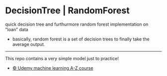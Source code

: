 # DecisionTree | RandomForest
quick decision tree and furthurmore random forest implementation on "loan" data
* basically, random forest is a set of decision trees to finally take the average output.

-----------------------------------------------------------------------------------------------
This repo contains a very simple model just to practice!
* [© Udemy machine learning A-Z course](https://www.udemy.com/course/machinelearning/) 
